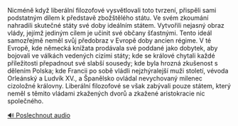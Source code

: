 
Nicméně když liberální filozofové vysvětlovali toto tvrzení, přispěli sami podstatným dílem k představě zbožštělého státu. Ve svém zkoumání nahradili skutečné státy své doby ideálním státem. Vytvořili nejasný obraz vlády, jejímž jediným cílem je učinit své občany šťastnými. Tento ideál samozřejmě neměl svůj předobraz v Evropě doby ancien régime. V té Evropě, kde německá knížata prodávala své poddané jako dobytek, aby bojovali ve válkách vedených cizími státy; kde se králové chytali každé příležitosti přepadnout své slabší sousedy; kde byla hrozná zkušenost s dělením Polska; kde Francii po sobě vládli nejzhýralejší muži století, vévoda Orleánský a Ludvík XV., a Španělsko ovládal nevychovaný milenec cizoložné královny. Liberální filozofové se však zabývali pouze státem, který neměl s těmito vládami zkažených dvorů a zkažené aristokracie nic společného.

[🔊 Poslechnout audio](/data/7-paragraphs/audio/chapter_139/para_012-Nicmn-kdy-liberln-filozofov-vysvtlovali-tot.mp3)
